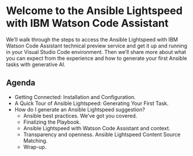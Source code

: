 # Welcome to the Ansible Lightspeed with IBM Watson Code Assistant


We’ll walk through the steps to access the Ansible Lightspeed with IBM Watson Code Assistant technical preview service and get it up and running in your Visual Studio Code environment. Then we’ll share more about what you can expect from the experience and how to generate your first Ansible tasks with generative AI.

Agenda
------
* Getting Connected: Installation and Configuration.
* A Quick Tour of Ansible Lightspeed: Generating Your First Task.
* How do I generate an Ansible Lightspeed suggestion?
  * Ansible best practices. We’ve got you covered.
  * Finalizing the Playbook.
  * Ansible Lightspeed with Watson Code Assistant and context.
  * Transparency and openness. Ansible Lightspeed Content Source Matching.
  * Wrap-up.